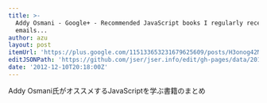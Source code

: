 ```yaml
---
title: >-
  Addy Osmani - Google+ - Recommended JavaScript books I regularly receive
  emails...
author: azu
layout: post
itemUrl: 'https://plus.google.com/115133653231679625609/posts/H3onog42Msj'
editJSONPath: 'https://github.com/jser/jser.info/edit/gh-pages/data/2012/12/index.json'
date: '2012-12-10T20:18:00Z'
---
```

Addy Osmani氏がオススメするJavaScriptを学ぶ書籍のまとめ
